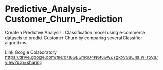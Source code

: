 # Predictive_Analysis-Customer_Churn_Prediction
Create a Predictive Analysis : Classification model using e-commerce datasets to predict Customer Churn by comparing several Classifier algorithms.

Link Google Colaboratory https://drive.google.com/file/d/18GEGmqO4N6t0GwZYgk5V9uOIsFWFr5y8/view?usp=sharing
